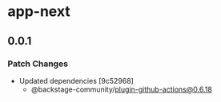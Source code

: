 # app-next

## 0.0.1

### Patch Changes

- Updated dependencies [9c52968]
  - @backstage-community/plugin-github-actions@0.6.18
